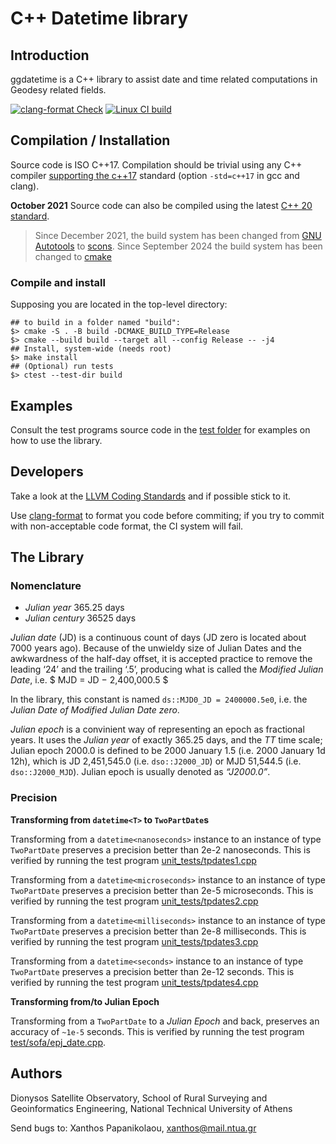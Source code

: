 # C++ Datetime library

## Introduction

ggdatetime is a C++ library to assist date and time related computations in 
Geodesy related fields.

[![clang-format Check](https://github.com/DSOlab/ggdatetime/actions/workflows/clang-format-check.yml/badge.svg)](https://github.com/DSOlab/ggdatetime/actions/workflows/clang-format-check.yml)
[![Linux CI build](https://github.com/DSOlab/ggdatetime/actions/workflows/cpp-linux-build.yml/badge.svg)](https://github.com/DSOlab/ggdatetime/actions/workflows/cpp-linux-build.yml)

## Compilation / Installation

Source code is ISO C++17. Compilation should be trivial using any C++ compiler
[supporting the c++17](https://en.wikipedia.org/wiki/C%2B%2B17#Compiler_support) 
standard (option `-std=c++17` in gcc and clang).

**October 2021** Source code can also be compiled using the latest 
[C++ 20 standard](https://en.cppreference.com/w/cpp/20). 

> Since December 2021, the build system has been changed from 
> [GNU Autotools](https://www.gnu.org/software/automake/manual/html_node/Autotools-Introduction.html)
> to [scons](https://scons.org/). 
> Since September 2024 the build system has been changed to [cmake](https://cmake.org/)

### Compile and install

Supposing you are located in the top-level directory:

```
## to build in a folder named "build":
$> cmake -S . -B build -DCMAKE_BUILD_TYPE=Release
$> cmake --build build --target all --config Release -- -j4
## Install, system-wide (needs root)
$> make install
## (Optional) run tests
$> ctest --test-dir build
```

## Examples

Consult the test programs source code in the 
[test folder](https://github.com/xanthospap/libsinex/tree/main/test) 
for examples on how to use the library.

## Developers

Take a look at the [LLVM Coding Standards](https://llvm.org/docs/CodingStandards.html) 
and if possible stick to it. 

Use [clang-format](https://clang.llvm.org/docs/ClangFormat.html)
to format you code before commiting; if you try to commit with non-acceptable 
code format, the CI system will fail.

## The Library

### Nomenclature

* *Julian year* 365.25 days
* *Julian century* 36525 days

*Julian date* (JD) is a continuous count of days (JD zero is located about 7000 years ago).
Because of the unwieldy size of Julian Dates and the awkwardness of the half-day 
offset, it is accepted practice to remove the leading ‘24’ and the trailing ‘.5’, 
producing what is called the *Modified Julian Date*, i.e.
$ MJD = JD − 2,400,000.5 $

In the library, this constant is named `ds::MJD0_JD = 2400000.5e0`, i.e. the
*Julian Date of Modified Julian Date zero*.

*Julian epoch* is a convinient way of representing an epoch as fractional years. 
It uses the *Julian year* of exactly 365.25 days, and the *TT* time scale; 
Julian epoch 2000.0 is defined to be 2000 January 1.5 (i.e. 2000 January 1d 12h), 
which is JD 2,451,545.0 (i.e. `dso::J2000_JD`) or MJD 51,544.5 (i.e. `dso::J2000_MJD`). 
Julian epoch is usually denoted as *“J2000.0”*.

### Precision

**Transforming from `datetime<T>` to `TwoPartDate`s**

Transforming from a `datetime<nanoseconds>` instance to an instance of type 
`TwoPartDate` preserves a precision better than 2e-2 nanoseconds. This is verified 
by running the test program [unit_tests/tpdates1.cpp](test/unit_tests/tpdates1.cpp)

Transforming from a `datetime<microseconds>` instance to an instance of type 
`TwoPartDate` preserves a precision better than 2e-5 microseconds. This is verified 
by running the test program [unit_tests/tpdates2.cpp](test/unit_tests/tpdates2.cpp)

Transforming from a `datetime<milliseconds>` instance to an instance of type 
`TwoPartDate` preserves a precision better than 2e-8 milliseconds. This is verified 
by running the test program [unit_tests/tpdates3.cpp](test/unit_tests/tpdates3.cpp)

Transforming from a `datetime<seconds>` instance to an instance of type 
`TwoPartDate` preserves a precision better than 2e-12 seconds. This is verified 
by running the test program [unit_tests/tpdates4.cpp](test/unit_tests/tpdates4.cpp)

**Transforming from/to Julian Epoch**

Transforming from a `TwoPartDate` to a *Julian Epoch* and back, preserves an 
accuracy of `~1e-5` seconds. This is verified by running the test program 
[test/sofa/epj_date.cpp](test/sofa/epj_date.cpp).

## Authors

Dionysos Satellite Observatory,
School of Rural Surveying and Geoinformatics Engineering,
National Technical University of Athens

Send bugs to:
Xanthos Papanikolaou, xanthos@mail.ntua.gr
